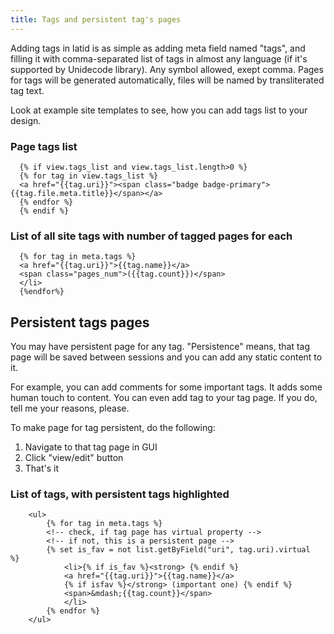 ```yaml
---
title: Tags and persistent tag's pages
---
```

Adding tags in latid is as simple as adding meta field named "tags",
and filling it with comma-separated list of tags in almost
any language (if it's supported by Unidecode library). Any symbol allowed, exept comma. 
Pages for tags will be generated automatically, files will be
named by transliterated tag text.

Look at example site templates to see, how you can add tags list
to your design.

### Page tags list

      {% if view.tags_list and view.tags_list.length>0 %}
      {% for tag in view.tags_list %}
      <a href="{{tag.uri}}"><span class="badge badge-primary">{{tag.file.meta.title}}</span></a>
      {% endfor %}
      {% endif %}

### List of all site tags with number of tagged pages for each
   
      {% for tag in meta.tags %} 
      <a href="{{tag.uri}}">{{tag.name}}</a>
      <span class="pages_num">({{tag.count}})</span>
      </li>
      {%endfor%}

Persistent tags pages
---------------------
You may have persistent page for any tag. "Persistence" means,
that tag page will be saved between sessions and you can add
any static content to it. 

For example, you can add comments for some important tags. It adds 
some human touch to content. You can even add tag to your tag page. 
If you do, tell me your reasons, please.


To make page for tag persistent, do the following:

1. Navigate to that tag page in GUI
1. Click "view/edit" button
1. That's it

### List of tags, with persistent tags highlighted

        <ul>
            {% for tag in meta.tags %} 
            <!-- check, if tag page has virtual property -->
            <!-- if not, this is a persistent page -->
            {% set is_fav = not list.getByField("uri", tag.uri).virtual  %}                   
                <li>{% if is_fav %}<strong> {% endif %}
                <a href="{{tag.uri}}">{{tag.name}}</a>
                {% if isfav %}</strong> (important one) {% endif %}
                <span>&mdash;{{tag.count}}</span>
                </li>
            {% endfor %}
        </ul>
